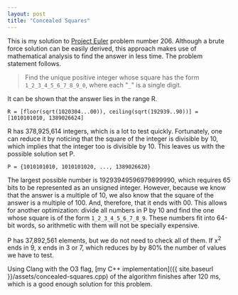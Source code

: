 ```yaml
---
layout: post
title: "Concealed Squares"
---
```


This is my solution to [Project Euler](https://projecteuler.net/) problem number
206. Although a brute force solution can be easily derived, this approach makes
use of mathematical analysis to find the answer in less time. The problem
statement follows.

> Find the unique positive integer whose square has the form
> `1_2_3_4_5_6_7_8_9_0`, where each "`_`" is a single digit.

It can be shown that the answer lies in the range R.

    R = [floor(sqrt(1020304...00)), ceiling(sqrt(192939..90))] = [1010101010, 1389026624]

R has 378,925,614 integers, which is a lot to test quickly. Fortunately, one
can reduce it by noticing that the square of the integer is divisible by 10,
which implies that the integer too is divisible by 10. This leaves us with the
possible solution set P.

    P = {1010101010, 1010101020, ..., 1389026620}

The largest possible number is 19293949596979899990, which requires 65 bits to
be represented as an unsigned integer. However, because we know that the answer
is a multiple of 10, we also know that the square of the answer is a multiple of
100. And, therefore, that it ends with 00. This allows for another optimization:
divide all numbers in P by 10 and find the one whose square is of the form
`1_2_3_4_5_6_7_8_9`. These numbers fit into 64-bit words, so arithmetic with
them will not be specially expensive.

P has 37,892,561 elements, but we do not need to check all of them. If
x<sup>2</sup> ends in 9, x ends in 3 or 7, which reduces by by 80% the number of
values we have to test.

Using Clang with the O3 flag, [my C++ implementation]({{ site.baseurl
}}/assets/concealed-squares.cpp) of the algorithm finishes after 120 ms, which
is a good enough solution for this problem.
